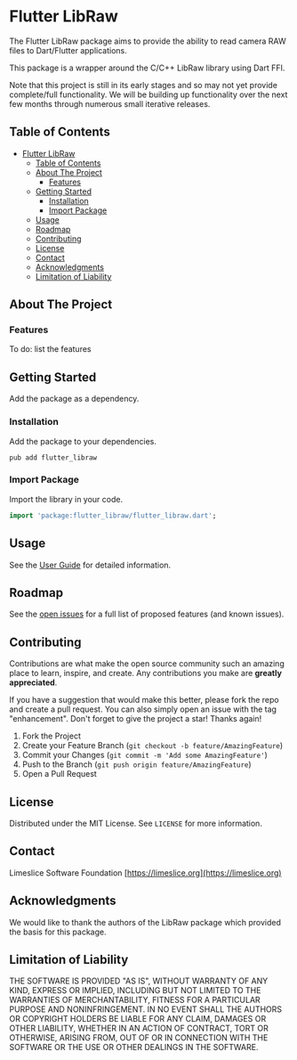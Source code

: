 # Flutter LibRaw

The Flutter LibRaw package aims to provide the ability to read camera RAW files to Dart/Flutter applications. 

This package is a wrapper around the C/C++ LibRaw library using Dart FFI.

Note that this project is still in its early stages and so may not yet provide complete/full functionality. We will be building up functionality over the next few months through numerous small iterative releases.

## Table of Contents
- [Flutter LibRaw](#flutter-libraw)
  - [Table of Contents](#table-of-contents)
  - [About The Project](#about-the-project)
    - [Features](#features)
  - [Getting Started](#getting-started)
    - [Installation](#installation)
    - [Import Package](#import-package)
  - [Usage](#usage)
  - [Roadmap](#roadmap)
  - [Contributing](#contributing)
  - [License](#license)
  - [Contact](#contact)
  - [Acknowledgments](#acknowledgments)
  - [Limitation of Liability](#limitation-of-liability)

## About The Project



### Features
To do: list the features

## Getting Started

Add the package as a dependency.

### Installation
Add the package to your dependencies.

```
pub add flutter_libraw
```

### Import Package

Import the library in your code.

```Dart
import 'package:flutter_libraw/flutter_libraw.dart';
```

## Usage
See the [User Guide](docs/user-guide.md) for detailed information.

## Roadmap

See the [open issues](https://github.com/Limeslice-Software-Foundation/flutter-libraw/issues) for a full list of proposed features (and known issues).

## Contributing

Contributions are what make the open source community such an amazing place to learn, inspire, and create. Any contributions you make are **greatly appreciated**.

If you have a suggestion that would make this better, please fork the repo and create a pull request. You can also simply open an issue with the tag "enhancement".
Don't forget to give the project a star! Thanks again!

1. Fork the Project
2. Create your Feature Branch (`git checkout -b feature/AmazingFeature`)
3. Commit your Changes (`git commit -m 'Add some AmazingFeature'`)
4. Push to the Branch (`git push origin feature/AmazingFeature`)
5. Open a Pull Request


## License

Distributed under the MIT License. See `LICENSE` for more information.

## Contact

Limeslice Software Foundation [https://limeslice.org](https://limeslice.org)


## Acknowledgments

We would like to thank the authors of the LibRaw package which provided the basis for this package. 

## Limitation of Liability

THE SOFTWARE IS PROVIDED "AS IS", WITHOUT WARRANTY OF ANY KIND, EXPRESS OR
IMPLIED, INCLUDING BUT NOT LIMITED TO THE WARRANTIES OF MERCHANTABILITY,
FITNESS FOR A PARTICULAR PURPOSE AND NONINFRINGEMENT. IN NO EVENT SHALL THE
AUTHORS OR COPYRIGHT HOLDERS BE LIABLE FOR ANY CLAIM, DAMAGES OR OTHER
LIABILITY, WHETHER IN AN ACTION OF CONTRACT, TORT OR OTHERWISE, ARISING FROM,
OUT OF OR IN CONNECTION WITH THE SOFTWARE OR THE USE OR OTHER DEALINGS IN THE
SOFTWARE.